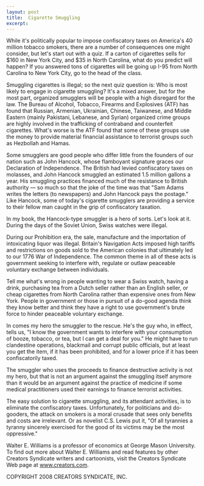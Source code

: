 ```yaml
---
layout: post
title:  Cigarette Smuggling
excerpt:
---
```


While it's politically popular to impose confiscatory taxes on America's 40 million tobacco smokers, there are a number of consequences one might consider, but let's start out with a quiz. If a carton of cigarettes sells for $160 in New York City, and $35 in North Carolina, what do you predict will happen? If you answered tons of cigarettes will be going up I-95 from North Carolina to New York City, go to the head of the class.

Smuggling cigarettes is illegal; so the next quiz question is: Who is most likely to engage in cigarette smuggling? It's a mixed answer, but for the most part, organized smugglers will be people with a high disregard for the law. The Bureau of Alcohol, Tobacco, Firearms and Explosives (ATF) has found that Russian, Armenian, Ukrainian, Chinese, Taiwanese, and Middle Eastern (mainly Pakistani, Lebanese, and Syrian) organized crime groups are highly involved in the trafficking of contraband and counterfeit cigarettes. What's worse is the ATF found that some of these groups use the money to provide material financial assistance to terrorist groups such as Hezbollah and Hamas.

Some smugglers are good people who differ little from the founders of our nation such as John Hancock, whose flamboyant signature graces our Declaration of Independence. The British had levied confiscatory taxes on molasses, and John Hancock smuggled an estimated 1.5 million gallons a year. His smuggling practices financed much of the resistance to British authority — so much so that the joke of the time was that "Sam Adams writes the letters (to newspapers) and John Hancock pays the postage." Like Hancock, some of today's cigarette smugglers are providing a service to their fellow man caught in the grip of confiscatory taxation.

In my book, the Hancock-type smuggler is a hero of sorts. Let's look at it. During the days of the Soviet Union, Swiss watches were illegal.

 During our Prohibition era, the sale, manufacture and the importation of intoxicating liquor was illegal. Britain's Navigation Acts imposed high tariffs and restrictions on goods sold to the American colonies that ultimately led to our 1776 War of Independence. The common theme in all of these acts is government seeking to interfere with, regulate or outlaw peaceable voluntary exchange between individuals.

Tell me what's wrong in people wanting to wear a Swiss watch, having a drink, purchasing tea from a Dutch seller rather than an English seller, or cheap cigarettes from North Carolina rather than expensive ones from New York. People in government or those in pursuit of a do-good agenda think they know better and think they have a right to use government's brute force to hinder peaceable voluntary exchange.

In comes my hero the smuggler to the rescue. He's the guy who, in effect, tells us, "I know the government wants to interfere with your consumption of booze, tobacco, or tea, but I can get a deal for you." He might have to run clandestine operations, blackmail and corrupt public officials, but at least you get the item, if it has been prohibited, and for a lower price if it has been confiscatorily taxed.

The smuggler who uses the proceeds to finance destructive activity is not my hero, but that is not an argument against the smuggling itself anymore than it would be an argument against the practice of medicine if some medical practitioners used their earnings to finance terrorist activities.

The easy solution to cigarette smuggling, and its attendant activities, is to eliminate the confiscatory taxes. Unfortunately, for politicians and do-gooders, the attack on smokers is a moral crusade that sees only benefits and costs are irrelevant. Or as novelist C.S. Lewis put it, "Of all tyrannies a tyranny sincerely exercised for the good of its victims may be the most oppressive."

Walter E. Williams is a professor of economics at George Mason University. To find out more about Walter E. Williams and read features by other Creators Syndicate writers and cartoonists, visit the Creators Syndicate Web page at www.creators.com.

COPYRIGHT 2008 CREATORS SYNDICATE, INC.
